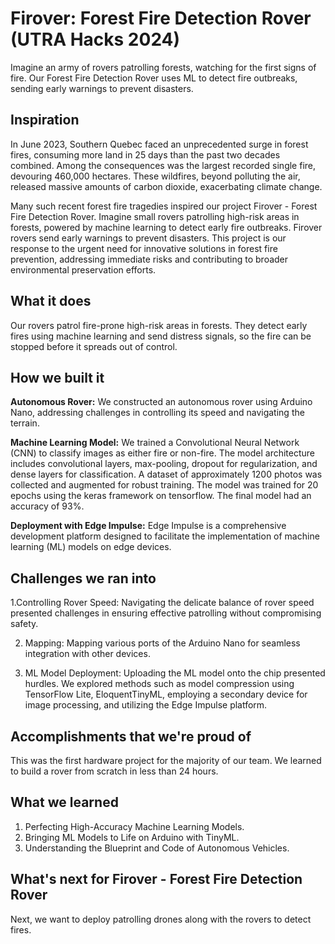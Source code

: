 # Firover: Forest Fire Detection Rover (UTRA Hacks 2024)
Imagine an army of rovers patrolling forests, watching for the first signs of fire. Our Forest Fire Detection Rover uses ML to detect fire outbreaks, sending early warnings to prevent disasters.

## Inspiration
In June 2023, Southern Quebec faced an unprecedented surge in forest fires, consuming more land in 25 days than the past two decades combined. Among the consequences was the largest recorded single fire, devouring 460,000 hectares. These wildfires, beyond polluting the air, released massive amounts of carbon dioxide, exacerbating climate change.

Many such recent forest fire tragedies inspired our project Firover - Forest Fire Detection Rover. Imagine small rovers patrolling high-risk areas in forests, powered by machine learning to detect early fire outbreaks. Firover rovers send early warnings to prevent disasters. This project is our response to the urgent need for innovative solutions in forest fire prevention, addressing immediate risks and contributing to broader environmental preservation efforts.

## What it does
Our rovers patrol fire-prone high-risk areas in forests. They detect early fires using machine learning and send distress signals, so the fire can be stopped before it spreads out of control. 

## How we built it
**Autonomous Rover:** We constructed an autonomous rover using Arduino Nano, addressing challenges in controlling its speed and navigating the terrain.

**Machine Learning Model:** We trained a Convolutional Neural Network (CNN) to classify images as either fire or non-fire. The model architecture includes convolutional layers, max-pooling, dropout for regularization, and dense layers for classification. A dataset of approximately 1200 photos was collected and augmented for robust training. The model was trained for 20 epochs using the keras framework on tensorflow. The final model had an accuracy of 93%.

**Deployment with Edge Impulse:** Edge Impulse is a comprehensive development platform designed to facilitate the implementation of machine learning (ML) models on edge devices. 

## Challenges we ran into
1.Controlling Rover Speed: Navigating the delicate balance of rover speed presented challenges in ensuring effective patrolling without compromising safety.

2. Mapping: Mapping various ports of the Arduino Nano for seamless integration with other devices.

3. ML Model Deployment: Uploading the ML model onto the chip presented hurdles. We explored methods such as model compression using TensorFlow Lite, EloquentTinyML, employing a secondary device for image processing, and utilizing the Edge Impulse platform.

## Accomplishments that we're proud of
This was the first hardware project for the majority of our team. We learned to build a rover from scratch in less than 24 hours. 

## What we learned
1. Perfecting High-Accuracy Machine Learning Models.
2. Bringing ML Models to Life on Arduino with TinyML.
3. Understanding the Blueprint and Code of Autonomous Vehicles.
   
## What's next for Firover - Forest Fire Detection Rover
Next, we want to deploy patrolling drones along with the rovers to detect fires. 
